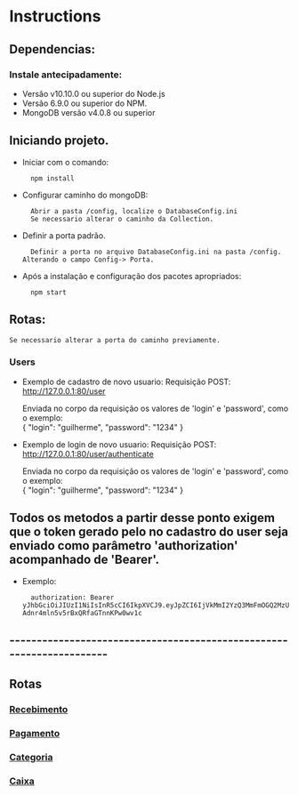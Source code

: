 # Instructions

## Dependencias:

### Instale antecipadamente:
- Versão v10.10.0 ou superior do Node.js
- Versão 6.9.0 ou superior do NPM.
- MongoDB versão v4.0.8 ou superior


## Iniciando projeto. 

- Iniciar com o comando:
        
        npm install

- Configurar caminho do mongoDB:

        Abrir a pasta /config, localize o DatabaseConfig.ini
        Se necessario alterar o caminho da Collection.

- Definir a porta padrão.

        Definir a porta no arquivo DatabaseConfig.ini na pasta /config. Alterando o campo Config-> Porta.

- Após a instalação e configuração dos pacotes apropriados:

        npm start

## Rotas:

    Se necessario alterar a porta do caminho previamente.

### Users

- Exemplo de cadastro de novo usuario:
        Requisição POST:  http://127.0.0.1:80/user
     
    Enviada no corpo da requisição os valores de 'login' e 'password', como o exemplo:  
    {
	    "login": "guilherme",
	    "password": "1234"
    }

- Exemplo de login de novo usuario:
        Requisição POST:  http://127.0.0.1:80/user/authenticate

    Enviada no corpo da requisição os valores de 'login' e 'password', como o exemplo:  
    {
	    "login": "guilherme",
	    "password": "1234"
    }

## Todos os metodos a partir desse ponto exigem que o token gerado pelo no cadastro do user seja enviado como parâmetro 'authorization' acompanhado de 'Bearer'. 
- Exemplo:
        
        authorization: Bearer yJhbGciOiJIUzI1NiIsInR5cCI6IkpXVCJ9.eyJpZCI6IjVkMmI2YzQ3MmFmOGQ2MzU5ODRmYmViYyIsImlhdCI6MTU2MzEyNjg1NSwiZXhwIjoxNTYzNTU4ODU1fQ.C3CmhPtdFLBL-Adnr4mln5v5rBxQRfaGTnnKPw0wv1c

## ---------------------------------------------------------------------

## Rotas
 
### [Recebimento](__Instruction/pagamento.md)

### [Pagamento](__Instruction/pagamento.md)

### [Categoria](__Instruction/categoria.md)

### [Caixa](__Instruction/caixa.md)

    